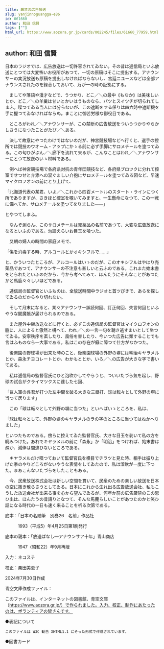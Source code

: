 ```yaml
---
title: 厳禁の広告放送
slug: yanjinnoguangga-e86
id: 061660
author: 和田 信賢
tags: [""]
html_url: https://www.aozora.gr.jp/cards/002245/files/61660_77959.html
---
```


## author: 和田 信賢

日本のラジオでは、広告放送は一切許容されてゐない。その昔は逓信局といふ放送にとつては大変怖いお役所があつて、一切の原稿はそこに提出する。アナウンサーの実況放送も原稿を提出しなければならないし、宮廷ニユースなどは全部アナウンスされたのを録音しておいて、万が一の時の証拠にする。

　ましてや落語や漫才などで、うつかり、どこ／＼の最中《もなか》は美味しいとか、どこ／＼の羊羹は甘いとかいはうものなら、パツとスイツチが切られてしまふ。喋つてゐる当人には分らないが、この遮断をする係りは四六時中遮断機を手に握つてゐなければならぬ。まことに御苦労様な御役目である。

　ところがわれ／＼アナウンサーが、この禁断の広告放送をついうつかりやらかしさうになつたことがたび／＼ある。

　決して故意にやつたわけではないのだが、神宮競技場などへ行くと、選手の控所では競技のウオーム・アツプにかゝる前に必ず手脚にサロメチールを塗つてゐる。この匂ひがぷん／＼廊下を流れて来るが、こんなことはわれ／＼アナウンサーにとつて放送のいゝ材料である。

　例へば神宮競技場で各府県対抗の青年団競技など、各府県ブロツクに分れて控室でせつせと介添への涙ぐましい介抱にサロメチールを塗つてゐる図など、早速マイクロフオンの前にとり上げて、

「北海道代表の某君、いよ／＼これから四百メートルのスタート・ラインにつく所でありますが、さきほど控室を覗いてみますと、一生懸命になつて、この一戦に備へてか、サロメチールを塗つてをりました――」

とやつてしまふ。

　なんぞ測らん、このサロメチールは売薬品の名前であつて、大変な広告放送になるといふのである。勿論えらいお目玉を喰つた。

　又朝の婦人の時間の家庭メモで、

「傷を消毒する時、アルコールとかオキシフルで……」

と、かういつたところが、アルコールはいゝのだが、このオキシフルはやはり売薬品であつて、アナウンサーの不注意も甚しいと云ふのである。これまた始末書をとられたといふのだから、今から考へてみて、ほんたうにそんなことがあつたかと馬鹿々々しいほどである。

　逓信局の監督官といふものは、全放送時間中ラジオと首ツぴきで、あらを探してゐるのだからやり切れない。

　そして月末になると、某々アナウンサー誤読何回、訂正何回、失言何回といふやうな閻魔帳が届けられるのである。

　また屋外中継放送などに行くと、必ずこの逓信局の監督官はマイクロフオンの脇に、人によると傲然と構へて、われ／＼の一言一句を聴き逃すまいとして坐つてゐる。安寧秩序を紊したり、風俗を害したり、今いつた広告に類することでも言はふものなら一大事である。私はこの存在が癪に障つて仕方がなかつた。

　後楽園の野球場が出来た時のこと、後楽園球場の外野の塀には明治キヤラメルとか、森永チヨコレートとか、わかもととか、いろ／＼の広告が大きな字で書いてある。

　私は逓信局の監督官氏にひと泡吹かしてやらうと、ついいたづら気を起し、野球の試合がクライマツクスに達した七回、

「巨人軍の呉君が打つた左中間を破る大きな三塁打、球は転々として外野の塀に当つて居ります」

　この「球は転々として外野の塀に当つた」といへばいゝところを、私は、

「球は転々として、外野の塀のキヤラメルのラの字のところに当つてはねかへりました」

といつたものである。傍らに控えてゐた監督官氏、大きな目玉を剥いて私の方を睨みつけた。あれでキヤラメルの前に「森永」か「明治」をつければ、始末書は疎か、減俸は間違ひないところである。

　キヤラメルだけ喋つておいて監督官氏を横目でチラツと見た時、相手は振り上げた拳のやりどころがないやうな表情をしてゐたので、私は溜飲が一度に下つた。まあこんないたづらをしたこともある。

　今、民衆放送株式会社は新しい空間を貫いて、民衆のための楽しい放送を日本の空に撒き散らさうとしてゐる。日本にこれから生れ出る広告放送会社、私もこうした放送会社が出来る事を心から望んでゐるが、何年か前の広告厳禁のこの思ひ出は、ほんたうの昔語りとなつて、そんな馬鹿らしいことがあつたのかと笑ひ話になる時代の一日も速く来ることを祈る次第である。













底本：「日本の名随筆　別巻26　名前」作品社

　　　1993（平成5）年4月25日第1刷発行

底本の親本：「放送ばなし―アナウンサア十年」青山商店

　　　1947（昭和22）年9月再版

入力：ネコステ

校正：栗田美恵子

2024年7月30日作成

青空文庫作成ファイル：

このファイルは、インターネットの図書館、青空文庫（https://www.aozora.gr.jp/）で作られました。入力、校正、制作にあたったのは、ボランティアの皆さんです。











●表記について


	このファイルは W3C 勧告 XHTML1.1 にそった形式で作成されています。







●図書カード